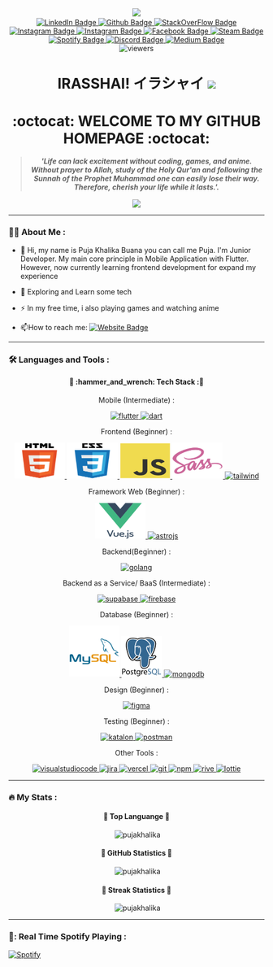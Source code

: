 <div id="header" align="center">
  <img src="https://media.giphy.com/media/M9gbBd9nbDrOTu1Mqx/giphy.gif" width="300"/>
</div>

<div id="badges" align="center">
  <a href="https://www.linkedin.com/in/pujakhalika/">
    <img src="https://img.shields.io/badge/LinkedIn-007bb5?style=for-the-badge&logo=linkedin&logoColor=white" alt="LinkedIn Badge"/>
  </a>
    <a href="https://github.com/pujakhalika">
    <img src="https://img.shields.io/badge/Github-black?style=for-the-badge&logo=github&logoColor=white" alt="Github Badge"/>
  </a>
    <a href="https://stackoverflow.com/users/16262741/puja-khalika?tab=profile">
    <img src="https://img.shields.io/badge/Stackoverflow-orange?style=for-the-badge&logo=stackoverflow&logoColor=white" alt="StackOverFlow Badge"/>
  </a>
  <a href="https://instagram.com/pujakhalika/">
    <img src="https://img.shields.io/badge/Instagram-c32aa3?style=for-the-badge&logo=instagram&logoColor=white" alt="Instagram Badge"/>
  </a>
    <a href="https://twitter.com/PujaKhalika">
    <img src="https://img.shields.io/badge/Twitter-black?style=for-the-badge&logo=x&logoColor=white" alt="Instagram Badge"/>
  </a>
    <a href="https://www.facebook.com/pujakhalika/">
    <img src="https://img.shields.io/badge/Facebook-blue?style=for-the-badge&logo=facebook&logoColor=white" alt="Facebook Badge"/>
  </a>
    <a href="https://steamcommunity.com/profiles/76561198292273467">
    <img src="https://img.shields.io/badge/Steam-042430?style=for-the-badge&logo=steam&logoColor=white" alt="Steam Badge"/>
  </a>
    <a href="https://open.spotify.com/user/31gf4ejxp4r2gh2ixgqbzy76ccni?si=LQYayhCvSk6nXr1Q5GDZvQ%20%20%20%20%20%20%20%20%20%20%20%20%20%20%20%20%20%20%20%20%20%20%20%20&utm">
    <img src="https://img.shields.io/badge/Spotify-1db954?style=for-the-badge&logo=spotify&logoColor=white" alt="Spotify Badge"/>
  </a>
    <a href="https://discord.gg/Puja Khalika#9405">
    <img src="https://img.shields.io/badge/Discord-7289da?style=for-the-badge&logo=discord&logoColor=white" alt="Discord Badge"/>
  </a>
  <a href="https://medium.com/@pujakhalika71">
    <img src="https://img.shields.io/badge/Medium-12100e?style=for-the-badge&logo=medium&logoColor=white" alt="Medium Badge"/>
  </a>
</div>
<div id="profile" align="center">
  <img src="https://komarev.com/ghpvc/?username=pujakhalika&logo=GitHub&label=GitHub%20Visitor&color=336699&logoColor=white&style=flat-square" alt="viewers" width="200"/> 
</div>


<h1 align="center">
   <b> IRASSHAI! イラシャイ </b>
  <img src="https://media.giphy.com/media/hvRJCLFzcasrR4ia7z/giphy.gif" width="30px"/>
</h1>
<h1 align="center">
:octocat: <b> WELCOME TO MY GITHUB HOMEPAGE </b>:octocat:
</h1>
<div align="center"> 
<blockquote> <b> <i> 'Life can lack excitement without coding, games, and anime. Without prayer to Allah, study of the Holy Qur'an and following the Sunnah of the Prophet Muhammad one can easily lose their way. Therefore, cherish your life while it lasts.'.</i> </b> </blockquote>
</div>



<p align="center">
<img align="center" img src="https://user-images.githubusercontent.com/73125355/135295109-d1a1d2e4-21f4-4b8a-8e4a-6c9f4646a69b.gif">
</p>



---
 ### :woman_technologist: About Me :

 - :telescope: Hi, my name is Puja Khalika Buana you can call me Puja. I'm Junior Developer. My main core principle in Mobile Application with Flutter. However, now currently learning frontend development for expand my experience

- :seedling: Exploring and Learn some tech

- :zap: In my free time, i also playing games and watching anime

- :mailbox:How to reach me: [![Website Badge](https://img.shields.io/badge/WEBSITE-grey?style=flat&logo=WebMoney&logoColor=white)](https://pujakhalika.vercel.app)

---

### :hammer_and_wrench: Languages and Tools :

<h4 align="center">
🔸<b> :hammer_and_wrench: Tech Stack :🔸</b>
</h4>


<div align="center">Mobile (Intermediate) : </div>
<p align="center">
 <a href="https://www.flutter.com/" target="_blank"> <img src="https://www.vectorlogo.zone/logos/flutterio/flutterio-icon.svg" alt="flutter" width="60" > </a>
 <a href="https://www.dart.dev/" target="_blank"> <img src="https://www.vectorlogo.zone/logos/dartlang/dartlang-icon.svg" alt="dart" width="60"> </a>
</p>


<div align="center">Frontend (Beginner) : </div>
<p align="center"> 
 <a href="https://www.w3.org/html/" target="_blank"> <img src="https://raw.githubusercontent.com/devicons/devicon/master/icons/html5/html5-original-wordmark.svg" alt="html5" width="100" height="70"> </a>
 <a href="https://www.w3schools.com/css/" target="_blank"> <img src="https://raw.githubusercontent.com/devicons/devicon/master/icons/css3/css3-original-wordmark.svg" alt="css3" width="100" height="70"> </a>
 <a href="https://developer.mozilla.org/en-US/docs/Web/JavaScript" target="_blank"> <img src="https://raw.githubusercontent.com/devicons/devicon/master/icons/javascript/javascript-original.svg" alt="javascript" width="100" height="70"> </a> 
 <a href="https://sass-lang.com" target="_blank"> <img src="https://raw.githubusercontent.com/devicons/devicon/master/icons/sass/sass-original.svg" alt="sass" width="100" height="70"> </a>
 <a href="https://tailwindcss.com/" target="_blank"> <img src="https://www.vectorlogo.zone/logos/tailwindcss/tailwindcss-icon.svg" alt="tailwind" width="100" height="70"> </a>
</p>


<div align="center">Framework Web (Beginner) : </div>
<p align="center">
 <a href="https://vuejs.org/" target="_blank"> <img src="https://raw.githubusercontent.com/devicons/devicon/master/icons/vuejs/vuejs-original-wordmark.svg" alt="vuejs" width="100" height="70"> </a>
 <a href="https://astro.build/" target="_blank"> <img src="https://github.com/pujakhalika/pujakhalika/assets/73125355/b4221d10-2f83-4f94-bb12-bc741d52d282" alt="astrojs" 
width="150"> </a>
</p>

<div align="center">Backend(Beginner) : </div>
<p align="center">
<a href="https://go.dev/" target="_blank"> <img src="https://www.vectorlogo.zone/logos/golang/golang-horizontal.svg" alt="golang" width="300"> </a>
</p>


<div align="center">Backend as a Service/ BaaS (Intermediate) : </div>
<p align="center">
 <a href="https://supabase.com" target="_blank"> <img src="https://www.vectorlogo.zone/logos/supabase/supabase-ar21.svg" alt="supabase" width="180"> </a>
 <a href="https://firebase.google.com/" target="_blank"> <img src="https://www.vectorlogo.zone/logos/firebase/firebase-ar21.svg" alt="firebase" width="180"> </a>
</p>


<div align="center">Database  (Beginner) : </div>
<p align="center">
 <a href="https://www.mysql.com/" target="_blank"> <img src="https://raw.githubusercontent.com/devicons/devicon/master/icons/mysql/mysql-original-wordmark.svg" alt="mysql" width="100"> </a> 
 <a href="https://www.postgresql.org" target="_blank"> <img src="https://raw.githubusercontent.com/devicons/devicon/master/icons/postgresql/postgresql-original-wordmark.svg" alt="postgresql" width="80"> </a> 
 <a href="https://www.mongodb.com/" target="_blank"> <img src="https://www.vectorlogo.zone/logos/mongodb/mongodb-ar21.svg" alt="mongodb" width="180"> </a>
</p>


<div align="center">Design (Beginner) : </div>
<p align="center">
 <a href="https://www.figma.com/" target="_blank"> <img src="https://www.vectorlogo.zone/logos/figma/figma-icon.svg" alt="figma" width="50" height="50"> </a>
</p>


<div align="center"> Testing (Beginner) : </div>
<p align="center">
 <a href="https://katalon.com/" target="_blank"> <img src="https://upload.wikimedia.org/wikipedia/commons/a/a6/Katalon_Studio_logo.png" alt="katalon" width="150" height="50"> </a>
 <a href="https://postman.com/" target="_blank"> <img src="https://upload.wikimedia.org/wikipedia/commons/c/c2/Postman_%28software%29.png" alt="postman" width="150" height="50"> </a>
</p>


<div align="center"> Other Tools : </div>
<p align="center">
  <a href="https://code.visualstudio.com/" target="_blank"> <img src="https://www.vectorlogo.zone/logos/visualstudio_code/visualstudio_code-ar21.svg" alt="visualstudiocode" width="150"> </a>
  <a href="https://atlassian.com/" target="_blank"> <img src="https://upload.wikimedia.org/wikipedia/commons/8/82/Jira_%28Software%29_logo.svg" alt="jira" width="150" height="50"> </a>
  <a href="https://vercel.com/" target="_blank"> <img src="https://logowik.com/content/uploads/images/vercel1868.jpg" alt="vercel" width="80"> </a>
  <a href="https://git-scm.com/" target="_blank"> <img src="https://www.vectorlogo.zone/logos/git-scm/git-scm-ar21.svg" alt="git" width="80"> </a>
  <a href="https://www.npmjs.com/" target="_blank"> <img src="https://www.vectorlogo.zone/logos/npmjs/npmjs-ar21.svg" alt="npm" width="80"> </a>
  <a href="https://www.rive.app/" target="_blank"> <img src="https://user-images.githubusercontent.com/73125355/154809328-588eb11b-2600-4310-abc1-00a613f2f614.jpg" alt="rive" width="50" height="50"> </a>
 <a href="https://www.lottiefilles.com" target="_blank"> <img src="https://upload.wikimedia.org/wikipedia/commons/1/1f/LottieFiles_logo.svg" alt="lottie" width="150" height="50"> </a>
</p>


---

### :fire: My Stats :

<h4 align="center">
🔸<b> Top Languange 🔸</b>
</h4>
<div align="center">
&nbsp;<img src="https://github-readme-stats-sigma-five.vercel.app/api/top-langs?username=pujakhalika&show_icons=true&theme=tokyonight&locale=en&layout=compact" alt="pujakhalika">
</div>

<h4 align="center">
🔸<b> GitHub Statistics 🔸</b>
</h4>
<div align="center">
&nbsp;<img src="https://github-readme-stats-sigma-five.vercel.app/api?username=pujakhalika&show_icons=true&theme=tokyonight&locale=en" alt="pujakhalika">
</div>

<h4 align="center">
🔸<b> Streak Statistics 🔸</b>
</h4>
<div align="center">
&nbsp;<img src="https://github-readme-streak-stats.herokuapp.com/?user=pujakhalika&theme=tokyonight&locale=en" alt="pujakhalika">
</div>

---

### 🎵: Real Time Spotify Playing :

[![Spotify](https://novatorem-pujakhalika.vercel.app/api/spotify)](https://open.spotify.com/user/31gf4ejxp4r2gh2ixgqbzy76ccni?si=QAXkqr2sRDug-0BmiztYQQ&utm_source=copy-link&dl_branch=1)



